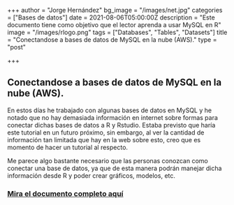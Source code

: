 +++
author = "Jorge Hernández"
bg_image = "/images/net.jpg"
categories = ["Bases de datos"]
date = 2021-08-06T05:00:00Z
description = "Este documento tiene como objetivo que el lector aprenda a usar MySQL en R"
image = "/images/rlogo.png"
tags = ["Databases", "Tables", "Datasets"]
title = "Conectandose a bases de datos de MySQL en la nube (AWS)."
type = "post"

+++
## Conectandose a bases de datos de MySQL en la nube (AWS).

En estos días he trabajado con algunas bases de datos en MySQL y he notado que no hay demasiada información en internet sobre formas para conectar dichas bases de datos a R y Rstudio. Estaba previsto que haría este tutorial en un futuro próximo, sin embargo, al ver la cantidad de información tan limitada que hay en la web sobre esto, creo que es momento de hacer un tutorial al respecto.

Me parece algo bastante necesario que las personas conozcan como conectar una base de datos, ya que de esta manera podrán manejar dicha información desde R y poder crear gráficos, modelos, etc.

### [Mira el documento completo aquí](https://bookdown.org/eljorgehdz/mysqlejercicio/ "sql")